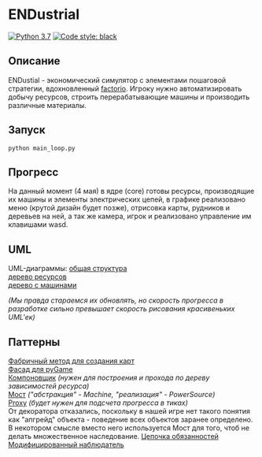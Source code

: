 # ENDustrial

[![Python 3.7](https://img.shields.io/badge/python-3.7-blue.svg)](https://www.python.org/downloads/release/python-370/)
<a href="https://github.com/psf/black"><img alt="Code style: black" src="https://img.shields.io/badge/code%20style-black-000000.svg"></a>

## Описание

ENDustial - экономический симулятор с элементами пошаговой стратегии,
вдохновленный [factorio](https://www.factorio.com/). Игроку нужно автоматизировать добычу ресурсов, строить
перерабатывающие машины и производить различные материалы.

## Запуск

```
python main_loop.py
```

## Прогресс

На данный момент (4 мая) в ядре (core) готовы ресурсы, производящие их машины и элементы электрических цепей, в графике
реализовано меню (крутой дизайн будет позже), отрисовка карты, рудников и деревьев на ней, а так же камера, игрок и
реализовано управление им клавишами wasd.

## UML

UML-диаграммы:
[общая структура](https://app.creately.com/diagram/gmXmNSb8s2E/)  
[дерево ресурсов](https://app.creately.com/diagram/Ppx7fkEvcIh/edit)  
[дерево с машинами](https://app.creately.com/diagram/mYLUvGOoPj5/edit)

*(Мы правда стараемся их обновлять, но скорость прогресса в разработке сильно превышает скорость рисования красивеньких
UML'ек)*

## Паттерны

[Фабричный метод для создания карт](https://github.com/EgorVoron/patterns-project/blob/ea5dcf1605d6902331cbbe003e43c4f69998071d/maps.py#L98)  
[Фасад для pyGame](https://github.com/EgorVoron/patterns-project/blob/ea5dcf1605d6902331cbbe003e43c4f69998071d/facade.py#L4)  
[Компоновщик](https://github.com/EgorVoron/patterns-project/blob/ea5dcf1605d6902331cbbe003e43c4f69998071d/core/virtual_objects/materials/abstracts.py#L42)
*(нужен для построения и прохода по дереву зависимостей ресурса)*  
[Мост](https://github.com/EgorVoron/patterns-project/blob/dev/core/map_objects/production)
*("абстракция" - Machine, "реализация" - PowerSource)*  
[Proxy](https://github.com/EgorVoron/patterns-project/blob/dev/core/map_objects/abstracts.py)
*(будет нужен для подсчета прогресса в тиках)*  
От декоратора отказались, поскольку в нашей игре нет такого понятия как "апгрейд" объекта - поведение всех объектов
заранее определено. В некотором смысле вместо него используется Мост для того, чтоб не делать множественное
наследование.
[Цепочка обязанностей](https://github.com/EgorVoron/patterns-project/blob/8c26ee0c013d728448bb9bfb4e3122f37f8eb8aa/core/safe_creator.py#L5)  
[Модифицированный наблюдатель](https://github.com/EgorVoron/patterns-project/blob/8c26ee0c013d728448bb9bfb4e3122f37f8eb8aa/core/map_objects/production/electricity.py#L26)